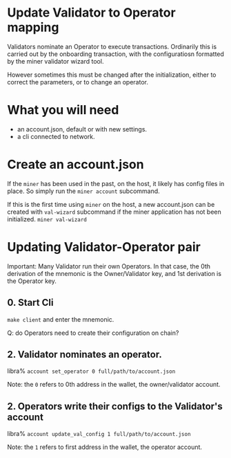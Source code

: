 # Update Validator to Operator mapping

Validators nominate an Operator to execute transactions. Ordinarily this is carried out by the onboarding transaction, with the configuratiosn formatted by the miner validator wizard tool.

However sometimes this must be changed after the initialization, either to correct the parameters, or to change an operator.

# What you will need

- an account.json, default or with new settings.
- a cli connected to network.

# Create an account.json

If the `miner` has been used in the past, on the host, it likely has config files in place. So simply run the `miner account` subcommand.

If this is the first time using `miner` on the host, a new account.json can be created with `val-wizard` subcommand if the miner application has not been initialized.
`miner val-wizard`

# Updating Validator-Operator pair

Important: Many Validator run their own Operators. In that case, the 0th derivation of the mnemonic is the Owner/Validator key, and 1st derivation is the Operator key.

## 0. Start Cli

`make client` and enter the mnemonic.

Q: do Operators need to create their configuration on chain?

## 2. Validator nominates an operator.

libra% `account set_operator 0 full/path/to/account.json`

Note: the `0` refers to 0th address in the wallet, the owner/validator account.

## 2. Operators write their configs to the Validator's account

libra% `account update_val_config 1 full/path/to/account.json`

Note: the `1` refers to first address in the wallet, the operator account.